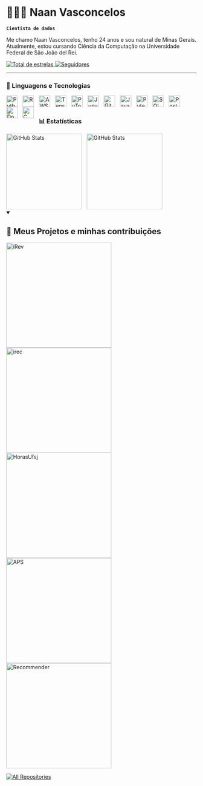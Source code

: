 # 👨🏻‍💻 Naan Vasconcelos

**`Cientista de dados`**

Me chamo Naan Vasconcelos, tenho 24 anos e sou natural de Minas Gerais. Atualmente, estou cursando Ciência da Computação na Universidade Federal de São João del Rei.

<p align="left">
       <a href="https://github.com/NaanVas?tab=repositories&sort=stargazers">
        <img 
            alt="Total de estrelas" 
            title="Total de estrelas GitHub" 
            src="https://custom-icon-badges.demolab.com/github/stars/NaanVas?color=55960c&style=for-the-badge&labelColor=488207&logo=star&label=estrelas"
        />
    </a>
    <a href="https://github.com/NaanVas?tab=followers">
        <img 
            alt="Seguidores" 
            title="Me siga no GitHub" 
            src="https://custom-icon-badges.demolab.com/github/followers/NaanVas?color=236ad3&labelColor=1155ba&style=for-the-badge&logo=github&label=Seguidores&logoColor=white"
        />
    </a>
</p>

---

### 🤖 Linguagens e Tecnologias

<img 
    align="left" 
    alt="Python" 
    title="Python"
    width="30px" 
    style="padding-right: 10px;" 
    src="https://cdn.jsdelivr.net/gh/devicons/devicon@latest/icons/python/python-original.svg" 
/>
<img 
    align="left" 
    alt="R" 
    title="R"
    width="30px" 
    style="padding-right: 10px;" 
    src="https://cdn.jsdelivr.net/gh/devicons/devicon@latest/icons/r/r-original.svg"     
/>
<img 
    align="left" 
    alt="AWS" 
    title="AWS"
    width="30px" 
    style="padding-right: 10px;" 
    src="https://cdn.jsdelivr.net/gh/devicons/devicon@latest/icons/amazonwebservices/amazonwebservices-plain-wordmark.svg"
/>
<img 
    align="left" 
    alt="TensorFlow" 
    title="TensorFlow"
    width="30px" 
    style="padding-right: 10px;" 
    src="https://cdn.jsdelivr.net/gh/devicons/devicon@latest/icons/tensorflow/tensorflow-original.svg"    
/>
<img 
    align="left" 
    alt="PyTorch" 
    title="PyTorch"
    width="30px" 
    style="padding-right: 10px;" 
    src="https://cdn.jsdelivr.net/gh/devicons/devicon@latest/icons/pytorch/pytorch-original.svg"       
/>
<img 
    align="left" 
    alt="Jupyter" 
    title="Jupyter"
    width="30px" 
    style="padding-right: 10px;" 
    src="https://cdn.jsdelivr.net/gh/devicons/devicon@latest/icons/jupyter/jupyter-original.svg"         
/>
<img 
    align="left" 
    alt="Git" 
    title="Git"
    width="30px" 
    style="padding-right: 10px;" 
    src="https://cdn.jsdelivr.net/gh/devicons/devicon@latest/icons/git/git-original.svg" 
/>
<img 
    align="left" 
    alt="JavaScript" 
    title="JavaScript"
    width="30px" 
    style="padding-right: 10px;" 
    src="https://cdn.jsdelivr.net/gh/devicons/devicon@latest/icons/javascript/javascript-original.svg" 
/>
<img 
    align="left" 
    alt="Pytest" 
    title="Pytest"
    width="30px" 
    style="padding-right: 10px;" 
    src="https://cdn.jsdelivr.net/gh/devicons/devicon@latest/icons/pytest/pytest-plain-wordmark.svg"
/>

<img 
    align="left"
    alt="SQL"
    title="SQL"
    width="30px"
    style="padding-right: 10px;" 
    src="https://cdn.jsdelivr.net/gh/devicons/devicon@latest/icons/azuresqldatabase/azuresqldatabase-original.svg" 
/>
<img 
    align="left"
    alt="PostgreSQL"
    title="PostgreSQL"
    width="30px"
    style="padding-right: 10px;" 
    src="https://cdn.jsdelivr.net/gh/devicons/devicon@latest/icons/postgresql/postgresql-original.svg"   
/>

<img 
    align="left"
    alt="Docker"
    title="Docker"
    width="30px"
    style="padding-right: 10px;" 
    src="https://cdn.jsdelivr.net/gh/devicons/devicon@latest/icons/docker/docker-original.svg"     
/>
<img 
    align="left"
    alt="C"
    title="C"
    width="30px"
    style="padding-right: 10px;" 
    src="https://cdn.jsdelivr.net/gh/devicons/devicon@latest/icons/c/c-original.svg"      
/>

<br/>
<br/>

### 📊 Estatísticas

<p>
  <img 
    align="left" 
    alt="GitHub Stats" 
    height="200" 
    style="padding-right: 10px;" 
    src="https://github-readme-stats.vercel.app/api?username=NaanVas&show_icons=true&theme=dark&include_all_commits=true&locale=pt-br" 
  />

<img 
      align="left" 
      alt="GitHub Stats" 
      height="200" 
      src="https://github-readme-stats.vercel.app/api/top-langs/?username=NaanVas&theme=dark&layout=compact&custom_title=Tecnologias&langs_count=9" 
  />
</p>

<!-- limpa todos os floats para que o details venha abaixo -->
<div style="clear: both;"></div>

<details open> 
  <summary><h2>📘 Meus Projetos e minhas contribuições</h2></summary>

  <p align="left">
    <a href="https://github.com/guibitten03/iRev.git"><img width="278" src="https://denvercoder1-github-readme-stats.vercel.app/api/pin/?username=guibitten03&repo=iRev&theme=dark&hide_border=trueshow_icons=false" alt="iRev"></a>
    <a href="https://github.com/NaanVas/irec.git"><img width="278" src="https://denvercoder1-github-readme-stats.vercel.app/api/pin/?username=NaanVas&repo=irec&theme=dark&hide_border=trueshow_icons=false" alt="irec"></a>
    <a href="https://github.com/henriquedalga/horas-ufsj.git"><img width="278" src="https://denvercoder1-github-readme-stats.vercel.app/api/pin/?username=henriquedalga&repo=horas-ufsj&theme=dark&hide_border=trueshow_icons=false" alt="HorasUfsj"></a>
    <a href="https://github.com/NaanVas/APS.git"><img width="278" src="https://denvercoder1-github-readme-stats.vercel.app/api/pin/?username=NaanVas&repo=APS&theme=dark&hide_border=trueshow_icons=false" alt="APS"></a>
    <a href="https://github.com/NaanVas/Recommender.git"><img width="278" src="https://denvercoder1-github-readme-stats.vercel.app/api/pin/?username=NaanVas&repo=Recommender&theme=dark&hide_border=trueshow_icons=false" alt="Recommender"></a>
   </p>   
  <a href="https://github.com/NaanVas?tab=repositories&sort=stargazers"><img alt="All Repositories" title="All Repositories" src="https://custom-icon-badges.demolab.com/badge/-Clique%20Aqui%20Para%20Ver%20Todos%20Meus%20Repositórios-1F222E?style=for-the-badge&logoColor=white&logo=repo"/></a>   
</details>

